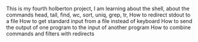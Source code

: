 This is my fourth holberton project, I am learning about the shell, about the commands head, tail, find, wc, sort, uniq, grep, tr, How to redirect stdout to a file
How to get standard input from a file instead of keyboard
How to send the output of one program to the input of another program
How to combine commands and filters with redirects